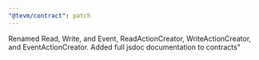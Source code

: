 ```yaml
---
"@tevm/contract": patch
---
```


Renamed Read, Write, and Event, ReadActionCreator, WriteActionCreator, and EventActionCreator. Added full jsdoc documentation to contracts"
